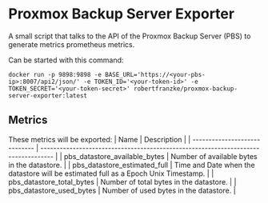 # Proxmox Backup Server Exporter
A small script that talks to the API of the Proxmox Backup Server (PBS) to generate metrics prometheus metrics.

Can be started with this command:
```
docker run -p 9898:9898 -e BASE_URL='https://<your-pbs-ip>:8007/api2/json/' -e TOKEN_ID='<your-token-id>' -e TOKEN_SECRET='<your-token-secret>' robertfranzke/proxmox-backup-server-exporter:latest
```

## Metrics
These metrics will be exported:
| Name                          | Description                                                                        |
| ----------------------------- | ---------------------------------------------------------------------------------- |
| pbs_datastore_available_bytes | Number of available bytes in the datastore.                                        |
| pbs_datastore_estimated_full  | Time and Date when the datastore will be estimated full as a Epoch Unix Timestamp. |
| pbs_datastore_total_bytes     | Number of total bytes in the datastore.                                            |
| pbs_datastore_used_bytes      | Number of used bytes in the datastore.                                             |
